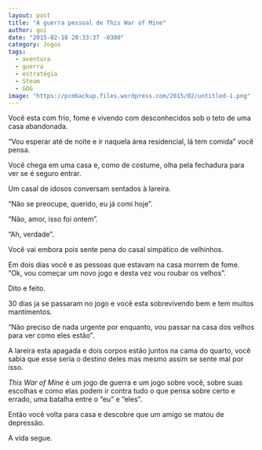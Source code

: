 ```yaml
---
layout: post
title: "A guerra pessoal de This War of Mine"
author: gui
date: "2015-02-18 20:33:37 -0300"
category: Jogos
tags:
  - aventura
  - guerra
  - estratégia
  - Steam
  - GOG
image: "https://pcmbackup.files.wordpress.com/2015/02/untitled-1.png"
---
```

Você esta com frio, fome e vivendo com desconhecidos sob o teto de uma casa abandonada.

“Vou esperar até de noite e ir naquela área residencial, lá tem comida” você pensa.

Você chega em uma casa e, como de costume, olha pela fechadura para ver se é seguro entrar.

Um casal de idosos conversam sentados à lareira.

“Não se preocupe, querido, eu já comi hoje”.

“Não, amor, isso foi ontem”.

“Ah, verdade”.

Você vai embora pois sente pena do casal simpático de velhinhos.

Em dois dias você e as pessoas que estavam na casa morrem de fome. “Ok, vou começar um novo jogo e desta vez vou roubar os velhos”.

Dito e feito.

30 dias ja se passaram no jogo e você esta sobrevivendo bem e tem muitos mantimentos.

“Não preciso de nada urgente por enquanto, vou passar na casa dos velhos para ver como eles estão”.

A lareira esta apagada e dois corpos estão juntos na cama do quarto, você sabia que esse seria o destino deles mas mesmo assim se sente mal por isso.

_This War of Mine_ é um jogo de guerra e um jogo sobre você, sobre suas escolhas e como elas podem ir contra tudo o que pensa sobre certo e errado, uma batalha entre o “eu” e “eles”.

Então você volta para casa e descobre que um amigo se matou de depressão.

A vida segue.
